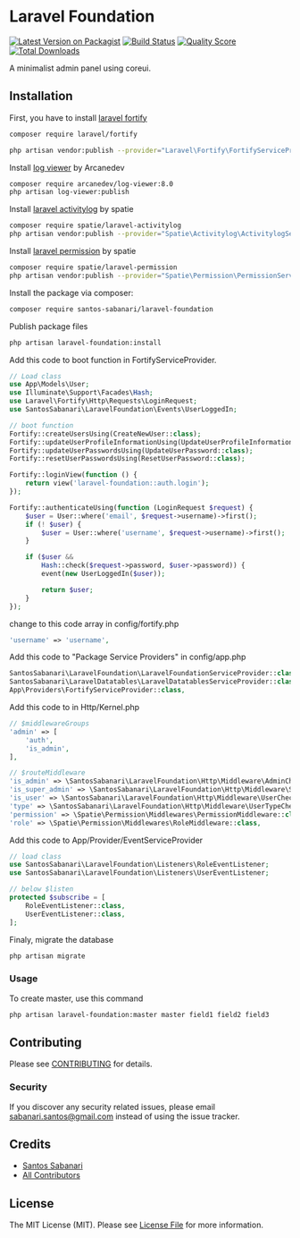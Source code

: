 # Laravel Foundation

[![Latest Version on Packagist](https://img.shields.io/packagist/v/santos-sabanari/laravel-foundation.svg?style=flat-square)](https://packagist.org/packages/santos-sabanari/laravel-foundation)
[![Build Status](https://img.shields.io/travis/santos-sabanari/laravel-foundation/master.svg?style=flat-square)](https://travis-ci.org/santos-sabanari/laravel-foundation)
[![Quality Score](https://img.shields.io/scrutinizer/g/santos-sabanari/laravel-foundation.svg?style=flat-square)](https://scrutinizer-ci.com/g/santos-sabanari/laravel-foundation)
[![Total Downloads](https://img.shields.io/packagist/dt/santos-sabanari/laravel-foundation.svg?style=flat-square)](https://packagist.org/packages/santos-sabanari/laravel-foundation)

A minimalist admin panel using coreui.

## Installation

First, you have to install [laravel fortify](https://github.com/laravel/fortify)

```bash
composer require laravel/fortify

php artisan vendor:publish --provider="Laravel\Fortify\FortifyServiceProvider"
``` 

Install [log viewer](https://github.com/ARCANEDEV/LogViewer/blob/master/_docs/1.Installation-and-Setup.md) by Arcanedev

```bash
composer require arcanedev/log-viewer:8.0
php artisan log-viewer:publish
```

Install [laravel activitylog](https://spatie.be/docs/laravel-activitylog) by spatie
```bash
composer require spatie/laravel-activitylog
php artisan vendor:publish --provider="Spatie\Activitylog\ActivitylogServiceProvider" --tag="migrations"
```

Install [laravel permission](https://spatie.be/docs/laravel-permission) by spatie
```bash
composer require spatie/laravel-permission
php artisan vendor:publish --provider="Spatie\Permission\PermissionServiceProvider"
```

Install the package via composer:

```bash
composer require santos-sabanari/laravel-foundation
```

Publish package files

```bash
php artisan laravel-foundation:install
```

Add this code to boot function in FortifyServiceProvider.

``` php
// Load class
use App\Models\User;
use Illuminate\Support\Facades\Hash;
use Laravel\Fortify\Http\Requests\LoginRequest;
use SantosSabanari\LaravelFoundation\Events\UserLoggedIn;

// boot function
Fortify::createUsersUsing(CreateNewUser::class);
Fortify::updateUserProfileInformationUsing(UpdateUserProfileInformation::class);
Fortify::updateUserPasswordsUsing(UpdateUserPassword::class);
Fortify::resetUserPasswordsUsing(ResetUserPassword::class);

Fortify::loginView(function () {
    return view('laravel-foundation::auth.login');
});

Fortify::authenticateUsing(function (LoginRequest $request) {
    $user = User::where('email', $request->username)->first();
    if (! $user) {
        $user = User::where('username', $request->username)->first();
    }

    if ($user &&
        Hash::check($request->password, $user->password)) {
        event(new UserLoggedIn($user));

        return $user;
    }
});
```

change to this code array in config/fortify.php

``` php
'username' => 'username',
``` 

Add this code to "Package Service Providers" in config/app.php

``` php
SantosSabanari\LaravelFoundation\LaravelFoundationServiceProvider::class,
SantosSabanari\LaravelDatatables\LaravelDatatablesServiceProvider::class,
App\Providers\FortifyServiceProvider::class,
```

Add this code to in Http/Kernel.php

``` php
// $middlewareGroups
'admin' => [
    'auth',
    'is_admin',
],

// $routeMiddleware
'is_admin' => \SantosSabanari\LaravelFoundation\Http\Middleware\AdminCheck::class,
'is_super_admin' => \SantosSabanari\LaravelFoundation\Http\Middleware\SuperAdminCheck::class,
'is_user' => \SantosSabanari\LaravelFoundation\Http\Middleware\UserCheck::class,
'type' => \SantosSabanari\LaravelFoundation\Http\Middleware\UserTypeCheck::class,
'permission' => \Spatie\Permission\Middlewares\PermissionMiddleware::class,
'role' => \Spatie\Permission\Middlewares\RoleMiddleware::class,
```

Add this code to App/Provider/EventServiceProvider

``` php
// load class
use SantosSabanari\LaravelFoundation\Listeners\RoleEventListener;
use SantosSabanari\LaravelFoundation\Listeners\UserEventListener;

// below $listen
protected $subscribe = [
    RoleEventListener::class,
    UserEventListener::class,
];
```

Finaly, migrate the database

```bash
php artisan migrate
```

### Usage

To create master, use this command
```bash
php artisan laravel-foundation:master master field1 field2 field3
```

## Contributing
Please see [CONTRIBUTING](CONTRIBUTING.md) for details.

### Security

If you discover any security related issues, please email sabanari.santos@gmail.com instead of using the issue tracker.

## Credits

- [Santos Sabanari](https://github.com/santos-sabanari)
- [All Contributors](../../contributors)

## License

The MIT License (MIT). Please see [License File](LICENSE.md) for more information.
